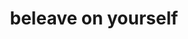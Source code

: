 ---
pid: LLP478
title: beleave on yourself
location_transcription: next to city hall
zipcode: '19120'
outside_phl: 
neighborhood: Logan,Olney
age: '12'
age_range: 6-13
instagram: 
image_file_name: LLP_478.jpg
proposal_transcription: You can do any thing you put your mind to.
topic: Uplifting
topic_summary: '0'
type: Sculpture Statue
keywords_other: gun, megaphone, voice, potential, dreams
credit: Milton Lemus
image_labels: 
twitter: 
facebook: 
permalink: "/monuments/llp478/"
layout: item-page
---